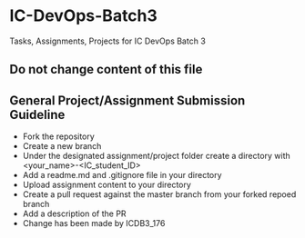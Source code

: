 # IC-DevOps-Batch3
Tasks, Assignments, Projects for IC DevOps Batch 3

## Do not change content of this file

## General Project/Assignment Submission Guideline
- Fork the repository
- Create a new branch
- Under the designated assignment/project folder create a directory with <your_name>-<IC_student_ID>
- Add a readme.md and .gitignore file in your directory
- Upload assignment content to your directory
- Create a pull request against the master branch from your forked repoed branch
- Add a description of the PR
- Change has been made by ICDB3_176
